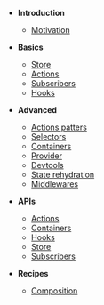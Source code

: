 - **Introduction**

  - [Motivation](introduction/motivation.md)

- **Basics**

  - [Store](./basics/store.md)
  - [Actions](./basics/actions.md)
  - [Subscribers](./basics/subscriber.md)
  - [Hooks](./basics/hook.md)

- **Advanced**

  - [Actions patters](./advanced/actions.md)
  - [Selectors](./advanced/selector.md)
  - [Containers](./advanced/container.md)
  - [Provider](./advanced/provider.md)
  - [Devtools](./advanced/devtools.md)
  - [State rehydration](./advanced/rehydration.md)
  - [Middlewares](./advanced/middlewares.md)

- **APIs**

  - [Actions](./api/actions.md)
  - [Containers](./api/container.md)
  - [Hooks](./api/hook.md)
  - [Store](./api/store.md)
  - [Subscribers](./api/subscriber.md)

* **Recipes**

  - [Composition](recipes/composition.md)
